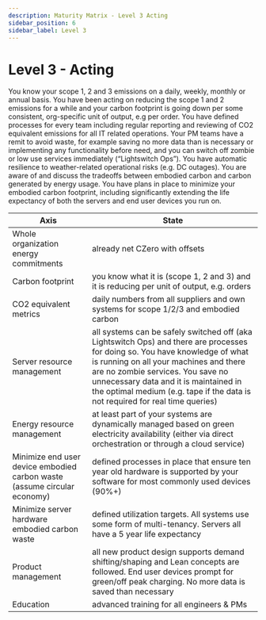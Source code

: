 ```yaml
---
description: Maturity Matrix - Level 3 Acting
sidebar_position: 6
sidebar_label: Level 3
---
```


# Level 3 - Acting

You know your scope 1, 2 and 3 emissions on a daily, weekly, monthly or annual basis. You have been acting on reducing the scope 1 and 2 emissions for a while and your carbon footprint is going down per some consistent, org-specific unit of output, e.g per order. You have defined processes for every team including regular reporting and reviewing of CO2 equivalent emissions for all IT related operations. Your PM teams have a remit to avoid waste, for example saving no more data than is necessary or implementing any functionality before need, and you can switch off zombie or low use services immediately (“Lightswitch Ops”). You have automatic resilience to weather-related operational risks (e.g. DC outages). You are aware of and discuss the tradeoffs between embodied carbon and carbon generated by energy usage. You have plans in place to minimize your embodied carbon footprint, including significantly extending the life expectancy of both the servers and end user devices you run on.

| Axis      | State |
| ----------- | ----------- |
| Whole organization energy commitments | already net CZero with offsets |
| Carbon footprint | you know what it is (scope 1, 2 and 3) and it is reducing per unit of output, e.g. orders |
| CO2 equivalent metrics | daily numbers from all suppliers and own systems for scope 1/2/3 and embodied carbon |
| Server resource management | all systems can be safely switched off (aka Lightswitch Ops) and there are processes for doing so. You have knowledge of what is running on all your machines and there are no zombie services. You save no unnecessary data and it is maintained in the optimal medium (e.g. tape if the data is not required for real time queries) |
| Energy resource management | at least part of your systems are dynamically managed based on green electricity availability (either via direct orchestration or through a cloud service) |
| Minimize end user device embodied carbon waste (assume circular economy) | defined processes in place that ensure ten year old hardware is supported by your software for most commonly used devices (90%+) |
| Minimize server hardware embodied carbon waste | defined utilization targets. All systems use some form of multi-tenancy. Servers all have a 5 year life expectancy |
| Product management | all new product design supports demand shifting/shaping and Lean concepts are followed. End user devices prompt for green/off peak charging. No more data is saved than necessary |
| Education | advanced training for all engineers & PMs |